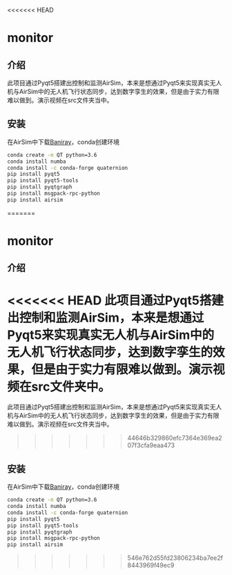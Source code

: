 <<<<<<< HEAD
# monitor

## 介绍

此项目通过Pyqt5搭建出控制和监测AirSim，本来是想通过Pyqt5来实现真实无人机与AirSim中的无人机飞行状态同步，达到数字孪生的效果，但是由于实力有限难以做到。演示视频在src文件夹当中。
## 安装

在AirSim中下载[Baniray](https://github.com/microsoft/AirSim/releases/)，conda创建环境

```bash
conda create -n QT python=3.6
conda install numba
conda install -c conda-forge quaternion
pip install pyqt5
pip install pyqt5-tools
pip install pyqtgraph
pip install msgpack-rpc-python
pip install airsim
```

=======
# monitor

## 介绍

<<<<<<< HEAD
此项目通过Pyqt5搭建出控制和监测AirSim，本来是想通过Pyqt5来实现真实无人机与AirSim中的无人机飞行状态同步，达到数字孪生的效果，但是由于实力有限难以做到。演示视频在src文件夹中。
=======
此项目通过Pyqt5搭建出控制和监测AirSim，本来是想通过Pyqt5来实现真实无人机与AirSim中的无人机飞行状态同步，达到数字孪生的效果，但是由于实力有限难以做到。演示视频在src文件夹当中。
>>>>>>> 44646b329860efc7364e369ea207f3cfa9eaa473

## 安装

在AirSim中下载[Baniray](https://github.com/microsoft/AirSim/releases/)，conda创建环境

```bash
conda create -n QT python=3.6
conda install numba
conda install -c conda-forge quaternion
pip install pyqt5
pip install pyqt5-tools
pip install pyqtgraph
pip install msgpack-rpc-python
pip install airsim
```

>>>>>>> 546e762d55fd23806234ba7ee2f8443969f49ec9
